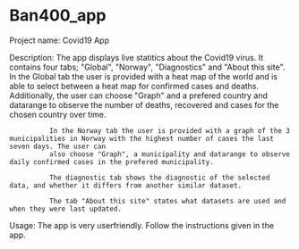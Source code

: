 # Ban400_app

Project name:  Covid19 App


Description:  The app displays live statitics about the Covid19 virus. It contains four tabs; "Global", "Norway", "Diagnostics" and "About this site". 
              In the Global tab the user is provided with a heat map of the world and is able to select between a heat map for confirmed cases and deaths.  
              Additionally, the user can choose "Graph" and a prefered country and datarange to observe the number of deaths, recovered and cases for the chosen country over time.
              
              In the Norway tab the user is provided with a graph of the 3 municipalities in Norway with the highest number of cases the last seven days. The user can
              also choose "Graph", a municipality and datarange to observe daily confirmed cases in the prefered municipality.
              
              The diagnostic tab shows the diagnostic of the selected data, and whether it differs from another similar dataset.
              
              The tab "About this site" states what datasets are used and when they were last updated. 


Usage:        The app is very userfriendly. Follow the instructions given in the app. 






